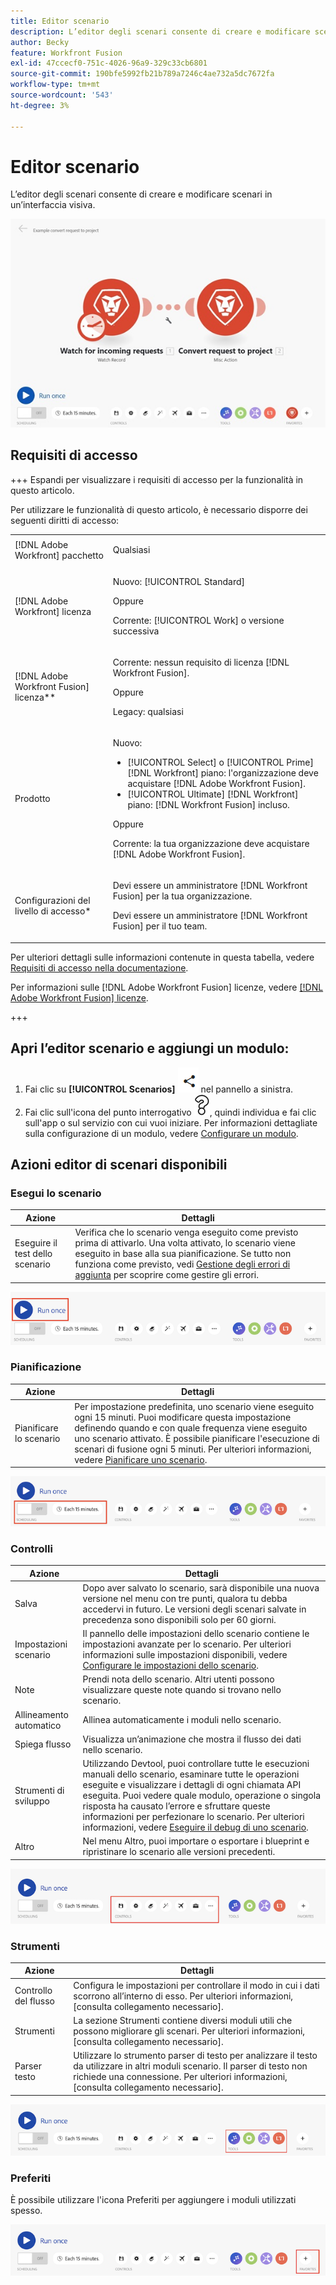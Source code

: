 ```yaml
---
title: Editor scenario
description: L’editor degli scenari consente di creare e modificare scenari in un’interfaccia visiva.
author: Becky
feature: Workfront Fusion
exl-id: 47ccecf0-751c-4026-96a9-329c33cb6801
source-git-commit: 190bfe5992fb21b789a7246c4ae732a5dc7672fa
workflow-type: tm+mt
source-wordcount: '543'
ht-degree: 3%

---
```


# Editor scenario

L’editor degli scenari consente di creare e modificare scenari in un’interfaccia visiva.

![](assets/scenario-editor.jpg)

## Requisiti di accesso

+++ Espandi per visualizzare i requisiti di accesso per la funzionalità in questo articolo.

Per utilizzare le funzionalità di questo articolo, è necessario disporre dei seguenti diritti di accesso:

<table style="table-layout:auto">
 <col> 
 <col> 
 <tbody> 
  <tr> 
   <td role="rowheader">[!DNL Adobe Workfront] pacchetto</td> 
   <td> <p>Qualsiasi</p> </td> 
  </tr> 
  <tr data-mc-conditions=""> 
   <td role="rowheader">[!DNL Adobe Workfront] licenza</td> 
   <td> <p>Nuovo: [!UICONTROL Standard]</p><p>Oppure</p><p>Corrente: [!UICONTROL Work] o versione successiva</p> </td> 
  </tr> 
  <tr> 
   <td role="rowheader">[!DNL Adobe Workfront Fusion] licenza**</td> 
   <td>
   <p>Corrente: nessun requisito di licenza [!DNL Workfront Fusion].</p>
   <p>Oppure</p>
   <p>Legacy: qualsiasi </p>
   </td> 
  </tr> 
  <tr> 
   <td role="rowheader">Prodotto</td> 
   <td>
   <p>Nuovo:</p> <ul><li>[!UICONTROL Select] o [!UICONTROL Prime] [!DNL Workfront] piano: l'organizzazione deve acquistare [!DNL Adobe Workfront Fusion].</li><li>[!UICONTROL Ultimate] [!DNL Workfront] piano: [!DNL Workfront Fusion] incluso.</li></ul>
   <p>Oppure</p>
   <p>Corrente: la tua organizzazione deve acquistare [!DNL Adobe Workfront Fusion].</p>
   </td> 
  </tr>
  <tr data-mc-conditions=""> 
   <td role="rowheader">Configurazioni del livello di accesso*</td> 
   <td> 
     <p>Devi essere un amministratore [!DNL Workfront Fusion] per la tua organizzazione.</p>
     <p>Devi essere un amministratore [!DNL Workfront Fusion] per il tuo team.</p>
   </td> 
  </tr> 
   </td> 
  </tr> 
 </tbody> 
</table>

Per ulteriori dettagli sulle informazioni contenute in questa tabella, vedere [Requisiti di accesso nella documentazione](/help/workfront-fusion/references/licenses-and-roles/access-level-requirements-in-documentation.md).

Per informazioni sulle [!DNL Adobe Workfront Fusion] licenze, vedere [[!DNL Adobe Workfront Fusion] licenze](/help/workfront-fusion/set-up-and-manage-workfront-fusion/licensing-operations-overview/license-automation-vs-integration.md).

+++

## Apri l’editor scenario e aggiungi un modulo:

1. Fai clic su **[!UICONTROL Scenarios]** ![](assets/scenarios-icon.png) nel pannello a sinistra.
1. Fai clic sull&#39;icona del punto interrogativo ![icona domanda](assets/question-mark-full-size.png), quindi individua e fai clic sull&#39;app o sul servizio con cui vuoi iniziare. Per informazioni dettagliate sulla configurazione di un modulo, vedere [Configurare un modulo](/help/workfront-fusion/create-scenarios/add-modules/configure-a-modules-settings.md).

## Azioni editor di scenari disponibili

### Esegui lo scenario

| Azione | Dettagli |
|----------|----------|
| Eseguire il test dello scenario | Verifica che lo scenario venga eseguito come previsto prima di attivarlo. Una volta attivato, lo scenario viene eseguito in base alla sua pianificazione. Se tutto non funziona come previsto, vedi [Gestione degli errori di aggiunta](/help/workfront-fusion/create-scenarios/config-error-handling/error-handling.md) per scoprire come gestire gli errori. |

![pulsante esegui scenario](assets/run-your-scenario.png)

### Pianificazione

| Azione | Dettagli |
|----------|----------|
| Pianificare lo scenario | Per impostazione predefinita, uno scenario viene eseguito ogni 15 minuti. Puoi modificare questa impostazione definendo quando e con quale frequenza viene eseguito uno scenario attivato. È possibile pianificare l&#39;esecuzione di scenari di fusione ogni 5 minuti. Per ulteriori informazioni, vedere [Pianificare uno scenario](/help/workfront-fusion/create-scenarios/config-scenarios-settings/schedule-a-scenario.md). |

![pannello di pianificazione](assets/scheduling-scenario-editor.png)

### Controlli

| Azione | Dettagli |
|----------|----------|
| Salva | Dopo aver salvato lo scenario, sarà disponibile una nuova versione nel menu con tre punti, qualora tu debba accedervi in futuro. Le versioni degli scenari salvate in precedenza sono disponibili solo per 60 giorni. |
| Impostazioni scenario | Il pannello delle impostazioni dello scenario contiene le impostazioni avanzate per lo scenario. Per ulteriori informazioni sulle impostazioni disponibili, vedere [Configurare le impostazioni dello scenario](/help/workfront-fusion/create-scenarios/config-scenarios-settings/configure-scenario-settings.md). |
| Note | Prendi nota dello scenario. Altri utenti possono visualizzare queste note quando si trovano nello scenario. |
| Allineamento automatico | Allinea automaticamente i moduli nello scenario. |
| Spiega flusso | Visualizza un’animazione che mostra il flusso dei dati nello scenario. |
| Strumenti di sviluppo | Utilizzando Devtool, puoi controllare tutte le esecuzioni manuali dello scenario, esaminare tutte le operazioni eseguite e visualizzare i dettagli di ogni chiamata API eseguita. Puoi vedere quale modulo, operazione o singola risposta ha causato l’errore e sfruttare queste informazioni per perfezionare lo scenario. Per ulteriori informazioni, vedere [Eseguire il debug di uno scenario](/help/workfront-fusion/manage-scenarios/debug-a-scenario.md). |
| Altro | Nel menu Altro, puoi importare o esportare i blueprint e ripristinare lo scenario alle versioni precedenti. |

![pannello controlli](assets/controls-editor-scenario.png)

### Strumenti

| Azione | Dettagli |
|----------|----------|
| Controllo del flusso | Configura le impostazioni per controllare il modo in cui i dati scorrono all’interno di esso. Per ulteriori informazioni, [consulta collegamento necessario]. |
| Strumenti | La sezione Strumenti contiene diversi moduli utili che possono migliorare gli scenari. Per ulteriori informazioni, [consulta collegamento necessario]. |
| Parser testo | Utilizzare lo strumento parser di testo per analizzare il testo da utilizzare in altri moduli scenario. Il parser di testo non richiede una connessione. Per ulteriori informazioni, [consulta collegamento necessario]. |

![pannello strumenti](assets/tools-scenario-editor.png)

### Preferiti

È possibile utilizzare l&#39;icona Preferiti per aggiungere i moduli utilizzati spesso.

![Pannello Preferiti](assets/favorites-scenario-editor.png)
